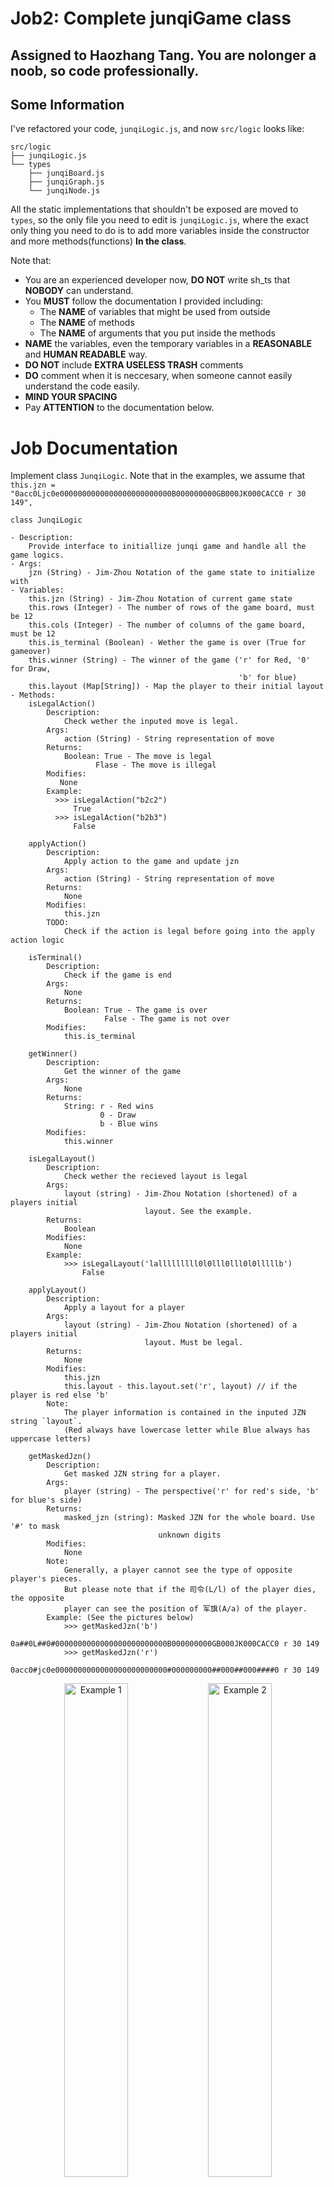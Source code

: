 # Job2: Complete junqiGame class

## Assigned to Haozhang Tang. You are nolonger a noob, so code professionally.

## Some Information

I've refactored your code, `junqiLogic.js`, and now `src/logic` looks like:

```
src/logic
├── junqiLogic.js
└── types
    ├── junqiBoard.js
    ├── junqiGraph.js
    └── junqiNode.js
```

All the static implementations that shouldn't be exposed are moved to `types`, so the only file you need to edit is `junqiLogic.js`, where the exact only thing you need to do is to add more variables inside the constructor and more methods(functions) **In the class**.

Note that:

- You are an experienced developer now, **DO NOT** write sh_ts that **NOBODY** can understand.
- You **MUST** follow the documentation I provided including:
  - The **NAME** of variables that might be used from outside
  - The **NAME** of methods
  - The **NAME** of arguments that you put inside the methods
- **NAME** the variables, even the temporary variables in a **REASONABLE** and **HUMAN READABLE** way.
- **DO NOT** include **EXTRA USELESS TRASH** comments
- **DO** comment when it is neccesary, when someone cannot easily understand the code easily.
- **MIND YOUR SPACING**
- Pay **ATTENTION** to the documentation below.

# Job Documentation

Implement class `JunqiLogic`. Note that in the examples, we assume that `this.jzn = "0acc0Ljc0e0000000000000000000000000B000000000GB000JK000CACC0 r 30 149", `

```
class JunqiLogic

- Description:
    Provide interface to initiallize junqi game and handle all the game logics.
- Args:
    jzn (String) - Jim-Zhou Notation of the game state to initialize with
- Variables:
    this.jzn (String) - Jim-Zhou Notation of current game state
    this.rows (Integer) - The number of rows of the game board, must be 12
    this.cols (Integer) - The number of columns of the game board, must be 12
    this.is_terminal (Boolean) - Wether the game is over (True for gameover)
    this.winner (String) - The winner of the game ('r' for Red, '0' for Draw,
                                                   'b' for blue)
    this.layout (Map[String]) - Map the player to their initial layout
- Methods:
    isLegalAction()
        Description:
            Check wether the inputed move is legal.
        Args:
            action (String) - String representation of move
        Returns:
            Boolean: True - The move is legal
                   Flase - The move is illegal
        Modifies:
           None
        Example:
          >>> isLegalAction("b2c2")
              True
          >>> isLegalAction("b2b3")
              False

    applyAction()
        Description:
            Apply action to the game and update jzn
        Args:
            action (String) - String representation of move
        Returns:
            None
        Modifies:
            this.jzn
        TODO:
            Check if the action is legal before going into the apply action logic

    isTerminal()
        Description:
            Check if the game is end
        Args:
            None
        Returns:
            Boolean: True - The game is over
                     False - The game is not over
        Modifies:
            this.is_terminal

    getWinner()
        Description:
            Get the winner of the game
        Args:
            None
        Returns:
            String: r - Red wins
                    0 - Draw
                    b - Blue wins
        Modifies:
            this.winner

    isLegalLayout()
        Description:
            Check wether the recieved layout is legal
        Args:
            layout (string) - Jim-Zhou Notation (shortened) of a players initial
                              layout. See the example.
        Returns:
            Boolean
        Modifies:
            None
        Example:
            >>> isLegalLayout('lalllllllll0l0lll0lll0l0lllllb')
                False

    applyLayout()
        Description:
            Apply a layout for a player
        Args:
            layout (string) - Jim-Zhou Notation (shortened) of a players initial
                              layout. Must be legal.
        Returns:
            None
        Modifies:
            this.jzn
            this.layout - this.layout.set('r', layout) // if the player is red else 'b'
        Note:
            The player information is contained in the inputed JZN string `layout`.
            (Red always have lowercase letter while Blue always has uppercase letters)

    getMaskedJzn()
        Description:
            Get masked JZN string for a player.
        Args:
            player (string) - The perspective('r' for red's side, 'b' for blue's side)
        Returns:
            masked_jzn (string): Masked JZN for the whole board. Use '#' to mask
                                 unknown digits
        Modifies:
            None
        Note:
            Generally, a player cannot see the type of opposite player's pieces.
            But please note that if the 司令(L/l) of the player dies, the opposite
            player can see the position of 军旗(A/a) of the player.
        Example: (See the pictures below)
            >>> getMaskedJzn('b')
                0a##0L##0#0000000000000000000000000B000000000GB000JK000CACC0 r 30 149
            >>> getMaskedJzn('r')
                0acc0#jc0e0000000000000000000000000#000000000##000##000####0 r 30 149
```

<p align="center">
  <img src="https://github.com/user-attachments/assets/06510707-a99a-4ad8-810a-906ccc2ed440" alt="Example 1" width="45%">
  <img src="https://github.com/user-attachments/assets/65b00498-5e02-475f-a746-3bc4ff71b760" alt="Example 2" width="45%">
</p>

**PLEASE STRICTLY FOLLOW THE DOCUMENTATION**
